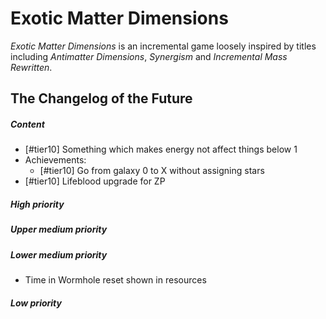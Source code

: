 # Exotic Matter Dimensions
*Exotic Matter Dimensions* is an incremental game loosely inspired by titles including *Antimatter Dimensions*, *Synergism* and *Incremental Mass Rewritten*.
## The Changelog of the Future
##### Content
* [#tier10] Something which makes energy not affect things below 1
* Achievements:
	* [#tier10] Go from galaxy 0 to X without assigning stars
* [#tier10] Lifeblood upgrade for ZP
##### High priority
##### Upper medium priority
##### Lower medium priority
* Time in Wormhole reset shown in resources
##### Low priority